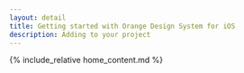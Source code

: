 ```yaml
---
layout: detail
title: Getting started with Orange Design System for iOS
description: Adding to your project
---
```


{% include_relative home_content.md %}